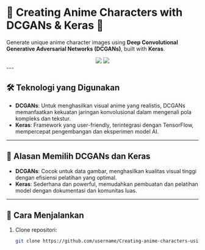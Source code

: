 # 🌸 Creating Anime Characters with DCGANs & Keras 🌸

Generate unique anime character images using **Deep Convolutional Generative Adversarial Networks (DCGANs)**, built with **Keras**.
<div align="center">
  <img src = "https://img.shields.io/badge/Python-3776AB?style=for-the-badge&logo=python&logoColor=white">
  <img src = "https://img.shields.io/badge/Kaggle-20BEFF?style=for-the-badge&logo=Kaggle&logoColor=white">
</img>
</div>
---

## 🛠 Teknologi yang Digunakan
- **DCGANs**: Untuk menghasilkan visual anime yang realistis, DCGANs memanfaatkan kekuatan jaringan konvolusional dalam mengenali pola kompleks dan tekstur.
- **Keras**: Framework yang user-friendly, terintegrasi dengan TensorFlow, mempercepat pengembangan dan eksperimen model AI.

---

## 🎯 Alasan Memilih DCGANs dan Keras
- **DCGANs**: Cocok untuk data gambar, menghasilkan kualitas visual tinggi dengan efisiensi pelatihan yang optimal.
- **Keras**: Sederhana dan powerful, memudahkan pembuatan dan pelatihan model dengan dokumentasi dan komunitas luas.

---
## 🚀 Cara Menjalankan
1. Clone repositori:
   ```bash
   git clone https://github.com/username/Creating-anime-characters-using-DCGANs.git
